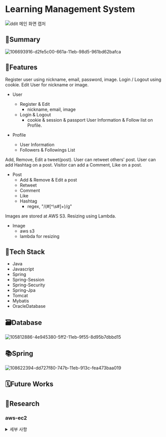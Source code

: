 # Learning Management System

![ddit 메인 화면 캡처](https://user-images.githubusercontent.com/107231837/211437489-77a27e9b-5d76-42b3-8ed6-735ac298f45c.PNG)

## 💼Summary

![106693916-d2fe5c00-661a-11eb-98d5-961bd62bafca](https://user-images.githubusercontent.com/107231837/211445227-5f496deb-2119-4e2a-8aad-6ac310c52cbf.png)


## 🌟Features
Register user using nickname, email, password, image. Login / Logout using cookie. Edit User for nickname or image.

* User
  * Register & Edit
    * nickname, email, image
  * Login & Logout
    * cookie & session & passport
User Information & Follow list on Profile.

* Profile
  * User Information
  * Followers & Followings List

Add, Remove, Edit a tweet(post). User can retweet others' post. User can add Hashtag on a post. Visitor can add a Comment, Like on a post.

* Post
  * Add & Remove & Edit a post
  * Retweet
  * Comment
  * Like
  * Hashtag
    * regex, "/(#[^\s#]+)/g"

Images are stored at AWS S3. Resizing using Lambda.

* Image
  * aws s3
  * lambda for resizing

## 🔧Tech Stack

* Java
* Javascript
* Spring
* Spring-Session
* Spring-Security
* Spring-Jpa
* Tomcat
* Mybatis
* OracleDatabase

## 🗃️Database
![105812886-4e945380-5ff2-11eb-9f55-8d95b7dbbd15](https://user-images.githubusercontent.com/107231837/211446844-29e7f6f2-06f3-460f-8e56-0ba950878c31.png)

## 📚Spring
![108622394-dd727f80-747b-11eb-913c-fea473baa019](https://user-images.githubusercontent.com/107231837/211446695-018fa89e-00ab-444b-af8a-d8aa57f8b354.png)
## 🗓️Future Works

## 🏫Research

### aws-ec2
<details>
<summary>세부 사항</summary>
<div markdown="1">

#### basic setup for ubuntu
<pre>
<code>
$ sudo apt-get update
$ sudo apt-get install -y build-essential
</code>
</pre>
#### npm install for ubuntu
<pre>
<code>
$ curl -sL https://deb.nodesource.com/setup_14.x | sudo -E bash --
$ sudo apt-get install -y nodejs
</code>
</pre>

#### mysql install for ubuntu
<pre>
<code>
$ sudo apt-get install -y mysql-server
$ sudo su
$ mysql_secure_installation
$ mysql -u root -p
mysql> ALTER USER 'root'@'localhost' IDENTIFIED WITH mysql_native_password BY 'password';
$ vim .env
$ npx sequelize db:create
</code>
</pre>

</div>
</details>
